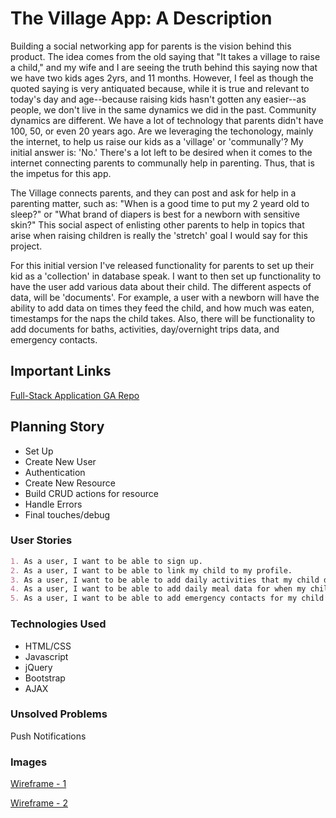 # The Village App: A Description

Building a social networking app for parents is the vision behind this product.  The idea comes from the old saying that "It takes a village to raise a child," and my wife and I are seeing the truth behind this saying now that we have two kids ages 2yrs, and 11 months. However, I feel as though the quoted saying is very antiquated because, while it is true and relevant to today's day and age--because raising kids hasn't gotten any easier--as people, we don't live in the same dynamics we did in the past. Community dynamics are different. We have a lot of technology that parents didn't have 100, 50, or even 20 years ago. Are we leveraging the techonology, mainly the internet, to help us raise our kids as a 'village' or 'communally'?  My initial answer is: 'No.' There's a lot left to be desired when it comes to the internet connecting parents to communally help in parenting. Thus, that is the impetus for this app.

The Village connects parents, and they can post and ask for help in a parenting matter, such as: "When is a good time to put my 2 yeard old to sleep?" or "What brand of diapers is best for a newborn with sensitive skin?" This social aspect of enlisting other parents to help in topics that arise when raising children is really the 'stretch' goal I would say for this project.

For this initial version I've released functionality for parents to set up their kid as a 'collection' in database speak. I want to then set up functionality to have the user add various data about their child.  The different aspects of data, will be 'documents'. For example, a user with a newborn will have the ability to add data on times they feed the child, and how much was eaten, timestamps for the naps the child takes.  Also, there will be functionality to add documents for baths, activities, day/overnight trips data, and emergency contacts.

## Important Links

[Full-Stack Application GA Repo](https://git.generalassemb.ly/ga-wdi-boston/full-stack-project)

## Planning Story

+ Set Up
+ Create New User
+ Authentication
+ Create New Resource
+ Build CRUD actions for resource
+ Handle Errors
+ Final touches/debug

### User Stories

```md
1. As a user, I want to be able to sign up.
2. As a user, I want to be able to link my child to my profile.
3. As a user, I want to be able to add daily activities that my child does with timestamps.
4. As a user, I want to be able to add daily meal data for when my child eats.
5. As a user, I want to be able to add emergency contacts for my child that I can share with selected users.
```

### Technologies Used

* HTML/CSS
* Javascript
* jQuery
* Bootstrap
* AJAX

### Unsolved Problems

Push Notifications

### Images

[Wireframe - 1](https://imgur.com/a/KdrhjDI)

[Wireframe - 2](https://imgur.com/a/xAAFP89)
